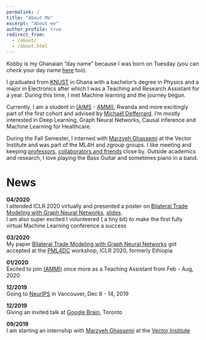 ```yaml
---
permalink: /
title: "About Me"
excerpt: "About me"
author_profile: true
redirect_from: 
  - /about/
  - /about.html
---
```


Kobby is my Ghanaian “day name” because I was born on Tuesday (you can check your day name [here](https://en.wikipedia.org/wiki/Ghanaian_name) too). 

I graduated from [KNUST](https://www.knust.edu.gh) in Ghana with a bachelor’s degree in Physics and a major in Electronics after which I was a Teaching and Research Assistant for a year. During this time, I met Machine learning and the journey begun.

Currently, I am a student in [(AIMS](https://www.nexteinstein.org/) - [AMMI)](https://aimsammi.org/), Rwanda and more excitingly part of the first cohort and advised by [Michaël Defferrard](https://deff.ch/). 
I’m mostly interested in Deep Learning, Graph Neural Networks, Causal inference and Machine Learning for Healthcare.

During the Fall Semester, I interned with [Marzyeh Ghassemi](http://www.marzyehghassemi.com/) at the Vector Institute and was part of the ML4H and zgroup groups.
I like meeting and keeping [professors](https://www.flickr.com/photos/186506832@N03/albums/72157712707975707), [collaborators and friends](https://www.flickr.com/photos/186506832@N03/albums/72157712708189451) close by. 
Outside academics and research, I love playing the Bass Guitar and sometimes piano in a band. 

# News 


<strong>04/2020</strong><br>
I attended ICLR 2020 virtually and presented a poster on [Bilateral Trade Modeling with Graph Neural Networks](http://panford.github.io/files/iclr_sub_bgraph_paper.pdf), [slides](http://panford.github.io/files/BitGraph_presentation_iclr.pdf). <br> I am also super excited I volunteered ( a tiny bit) to make the first fully virtual Machine Learning conference a success

<strong>03/2020</strong><br>
My paper [Bilateral Trade Modeling with Graph Neural Networks](http://panford.github.io/files/iclr_sub_bgraph_paper.pdf) got accepted at the [PML4DC](https://pml4dc.github.io/iclr2020/) workshop, ICLR 2020, formerly Ethiopia

<strong>01/2020</strong><br>
Excited to join [(AMMI)](https://aimsammi.org/) once more as a Teaching Assistant from Feb - Aug, 2020 

<strong>12/2019</strong><br>
Going to [NeurIPS](https://nips.cc/) in Vancouver, Dec 8 - 14, 2019 

<strong>12/2019</strong><br>
Giving an invited talk at [Google Brain](https://ai.google/), Toronto
  
<strong>09/2019</strong><br>
I am starting an internship with [Marzyeh Ghassemi](http://www.marzyehghassemi.com/) at the [Vector Institute](https://vectorinstitute.ai/)

